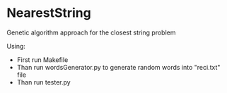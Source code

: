 # NearestString

Genetic algorithm approach for the closest string problem

Using:
* First run Makefile
* Than run wordsGenerator.py to generate random words into "reci.txt" file
* Than run tester.py
